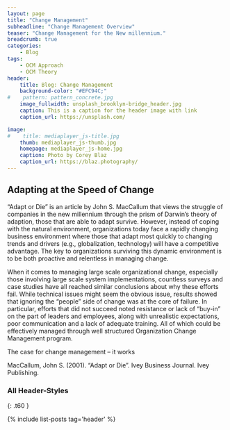 ```yaml
---
layout: page
title: "Change Management"
subheadline: "Change Management Overview"
teaser: "Change Management for the New millennium."
breadcrumb: true
categories:
    - Blog
tags:
    - OCM Approach
    - OCM Theory
header:
    title: Blog: Change Management
    background-color: "#EFC94C;"
#    pattern: pattern_concrete.jpg
    image_fullwidth: unsplash_brooklyn-bridge_header.jpg
    caption: This is a caption for the header image with link
    caption_url: https://unsplash.com/

image:
#    title: mediaplayer_js-title.jpg
    thumb: mediaplayer_js-thumb.jpg
    homepage: mediaplayer_js-home.jpg
    caption: Photo by Corey Blaz
    caption_url: https://blaz.photography/
---
```

<!--more-->

## Adapting at the Speed of Change
“Adapt or Die” is an article by John S. MacCallum that views the struggle of companies in the new millennium through the prism of Darwin’s theory of adaption, those that are able to adapt survive. However, instead of coping with the natural environment, organizations today face a rapidly changing business environment where those that adapt most quickly to changing trends and drivers (e.g., globalization, technology) will have a competitive advantage. The key to organizations surviving this dynamic environment is to be both proactive and relentless in managing change.

When it comes to managing large scale organizational change, especially those involving large scale system implementations, countless surveys and case studies have all reached similar conclusions about why these efforts fail. While technical issues might seem the obvious issue, results showed that ignoring the “people” side of change was at the core of failure. In particular, efforts that did not succeed noted resistance or lack of “buy-in” on the part of leaders and employees, along with unrealistic expectations, poor communication and a lack of adequate training. All of which could be effectively managed through well structured Organization Change Management program.

The case for change management – it works

MacCallum, John S. (2001). “Adapt or Die”. Ivey Business Journal. Ivey Publishing.



### All Header-Styles
{: .t60 }

{% include list-posts tag='header' %}
